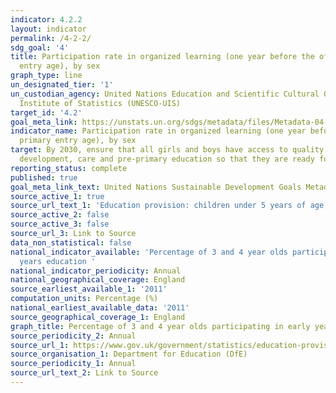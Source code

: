 ```yaml
---
indicator: 4.2.2
layout: indicator
permalink: /4-2-2/
sdg_goal: '4'
title: Participation rate in organized learning (one year before the official primary
  entry age), by sex
graph_type: line
un_designated_tier: '1'
un_custodian_agency: United Nations Education and Scientific Cultural Organisation
  Institute of Statistics (UNESCO-UIS)
target_id: '4.2'
goal_meta_link: https://unstats.un.org/sdgs/metadata/files/Metadata-04-02-02.pdf
indicator_name: Participation rate in organized learning (one year before the official
  primary entry age), by sex
target: By 2030, ensure that all girls and boys have access to quality early childhood
  development, care and pre-primary education so that they are ready for primary education
reporting_status: complete
published: true
goal_meta_link_text: United Nations Sustainable Development Goals Metadata (pdf 223kB)
source_active_1: true
source_url_text_1: 'Education provision: children under 5 years of age, January 2017'
source_active_2: false
source_active_3: false
source_url_3: Link to Source
data_non_statistical: false
national_indicator_available: 'Percentage of 3 and 4 year olds participating in early
  years education '
national_indicator_periodicity: Annual
national_geographical_coverage: England
source_earliest_available_1: '2011'
computation_units: Percentage (%)
national_earliest_available_data: '2011'
source_geographical_coverage_1: England
graph_title: Percentage of 3 and 4 year olds participating in early years education
source_periodicity_2: Annual
source_url_1: https://www.gov.uk/government/statistics/education-provision-children-under-5-years-of-age-january-2017
source_organisation_1: Department for Education (DfE)
source_periodicity_1: Annual
source_url_text_2: Link to Source
---
```

